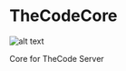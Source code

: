# TheCodeCore
![alt text](https://raw.githubusercontent.com/PocketmineSmashPE/TheCodeCore/master/1200px-Core_2_Q6600_G0.jpg)

Core for TheCode Server

